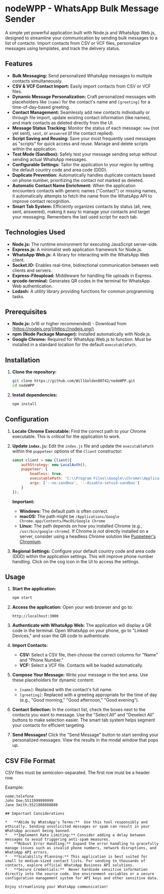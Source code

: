 # nodeWPP - WhatsApp Bulk Message Sender

A simple yet powerful application built with Node.js and WhatsApp Web.js, designed to streamline your communication by sending bulk messages to a list of contacts.  Import contacts from CSV or VCF files, personalize messages using templates, and track the delivery status.

## Features

*   **Bulk Messaging:** Send personalized WhatsApp messages to multiple contacts simultaneously.
*   **CSV & VCF Contact Import:** Easily import contacts from CSV or VCF files.
*   **Dynamic Message Personalization:** Craft personalized messages with placeholders like `[name]` for the contact's name and `[greeting]` for a time-of-day-based greeting.
*   **Contact Management:**  Seamlessly add new contacts individually or through file import, update existing contact information (like names), and mark contacts as deleted directly from the UI.
*   **Message Status Tracking:**  Monitor the status of each message: `new` (not yet sent), `sent`, or `answered` (if the contact replied).
*   **Script Saving and Reusing:** Save your most frequently used messages as "scripts" for quick access and reuse.  Manage and delete scripts within the application.
*   **Test Mode (Sandbox):** Safely test your message sending setup without sending actual WhatsApp messages.
*   **Configurable Settings:** Tailor the application to your region by setting the default country code and area code (DDD).
*   **Duplicate Prevention:**  Automatically handles duplicate contacts based on phone number, prioritizing the contact *not* marked as deleted.
*   **Automatic Contact Name Enrichment:**  When the application encounters contacts with generic names ("Contact") or missing names, it automatically attempts to fetch the name from the WhatsApp API to improve contact recognition.
*   **Smart Tab System:** Efficiently organizes contacts by status (all, new, sent, answered), making it easy to manage your contacts and target your messaging.  Remembers the last used script for each tab.

## Technologies Used

*   **Node.js:**  The runtime environment for executing JavaScript server-side.
*   **Express.js:**  A minimalist web application framework for Node.js.
*   **WhatsApp Web.js:**  A library for interacting with the WhatsApp Web client.
*   **Socket.IO:**  Enables real-time, bidirectional communication between web clients and servers.
*   **Express-Fileupload:**  Middleware for handling file uploads in Express.
*   **qrcode-terminal:**  Generates QR codes in the terminal for WhatsApp Web authentication.
*   **Lodash:**  A utility library providing functions for common programming tasks.

## Prerequisites

*   **Node.js:**  (v16 or higher recommended) - Download from [https://nodejs.org/](https://nodejs.org/)
*   **npm (Node Package Manager):**  Installed automatically with Node.js.
*   **Google Chrome:**  Required for WhatsApp Web.js to function. Must be installed in a standard location for the default `executablePath`.

## Installation

1.  **Clone the repository:**

    ```bash
    git clone https://github.com/WillGolden80742/nodeWPP.git
    cd nodeWPP
    ```

2.  **Install dependencies:**

    ```bash
    npm install
    ```

## Configuration

1.  **Locate Chrome Executable:** Find the correct path to your Chrome executable.  This is *critical* for the application to work.

2.  **Update `index.js`:** Edit the `index.js` file and update the `executablePath` within the `puppeteer` options of the `Client` constructor:

    ```javascript
    const client = new Client({
        authStrategy: new LocalAuth(),
        puppeteer: {
            headless: true,
            executablePath: 'C:\\Program Files\\Google\\Chrome\\Application\\chrome.exe',  // <-- ADJUST THIS PATH
            args: ['--no-sandbox', '--disable-setuid-sandbox']
        }
    });
    ```

    **Important:**
    *   **Windows:**  The default path is often correct.
    *   **macOS:**  The path might be `/Applications/Google Chrome.app/Contents/MacOS/Google Chrome`
    *   **Linux:**  The path depends on how you installed Chrome (e.g., `/usr/bin/google-chrome`).  If Chrome is *not* directly installed on a server, consider using a headless Chrome solution like [Puppeteer's Chromium](https://pptr.dev/).

3.  **Regional Settings:** Configure your default country code and area code (DDD) within the application settings. This will improve phone number handling. Click on the cog icon in the UI to access the settings.

## Usage

1.  **Start the application:**

    ```bash
    npm start
    ```

2.  **Access the application:** Open your web browser and go to:

    ```
    http://localhost:3000
    ```

3.  **Authenticate with WhatsApp Web:** The application will display a QR code in the terminal. Open WhatsApp on your phone, go to "Linked Devices," and scan the QR code to authenticate.

4.  **Import Contacts:**
    *   **CSV:** Select a CSV file, then choose the correct columns for "Name" and "Phone Number."
    *   **VCF:** Select a VCF file. Contacts will be loaded automatically.

5.  **Compose Your Message:**  Write your message in the text area. Use these placeholders for dynamic content:
    *   `[name]`:  Replaced with the contact's full name.
    *   `[greeting]`:  Replaced with a greeting appropriate for the time of day (e.g., "Good morning," "Good afternoon," "Good evening").

6.  **Contact Selection:** In the contact list, check the boxes next to the contacts you want to message.  Use the "Select All" and "Deselect All" buttons to make selection easier. The smart tab system helps segment your contacts for efficient targeting.

7.  **Send Messages!** Click the "Send Message" button to start sending your personalized messages.  View the results in the modal window that pops up.

## CSV File Format

CSV files must be semicolon-separated. The first row must be a header row.

Example:

```csv
nome;telefone
John Doe;5511999999999
Jane Smith;5521888888888

## Important Considerations

*   **Abide by WhatsApp's Terms:**  Use this tool responsibly and ethically. Sending unsolicited messages or spam can result in your WhatsApp account being banned.
*   **Implement Rate Limiting:** Consider adding a delay between messages to avoid triggering anti-spam measures.
*   **Robust Error Handling:** Expand the error handling to gracefully manage issues such as invalid phone numbers, network disruptions, and WhatsApp API errors.
*   **Scalability Planning:** This application is best suited for small to medium-sized contact lists. For sending to thousands of contacts, explore official WhatsApp Business API solutions.
*   **Secure Credentials:**  Never hardcode sensitive information directly into the source code. Use environment variables or a secure configuration management system for API keys and other sensitive data.

Enjoy streamlining your WhatsApp communication!
